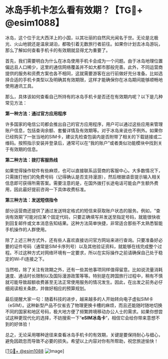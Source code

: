 # 冰岛手机卡怎么看有效期？【TG💪+ @esim1088】

冰岛，这个位于北大西洋上的小国，以其壮丽的自然风光闻名于世。无论是北极光、火山地貌还是温泉湖泊，都吸引着无数旅行者前往。如果你计划去冰岛游玩，那么了解如何查看手机卡的有效期就显得尤为重要了。

首先，我们需要明白为什么在冰岛使用手机卡会成为一个问题。由于冰岛地理位置偏远且人口稀少，这里的通信网络覆盖并不如大都市那般完善。此外，不同运营商提供的服务和资费方案也各不相同，这就需要游客在出行前做好充分准备。比如选择合适的手机卡类型以及明确其有效期限，这样才能确保你在冰岛期间能够顺畅地使用通讯工具。

那么，具体该如何查看自己所持有的冰岛手机卡是否还在有效期内呢？以下是几种常见方法：

**第一种方法：通过官方应用程序**

许多国家的电信公司都会推出自己的官方应用程序，用户可以通过这些应用来管理账户信息，包括查询余额、套餐详情及有效期等。对于冰岛来说也不例外。如果你已经购买了一张当地的SIM卡，建议先检查包装内是否附带了相关的下载链接或二维码。按照指示安装并登录后，通常可以在“我的账户”或者类似功能模块中找到关于有效期的信息。

**第二种方法：拨打客服热线**

如果觉得操作软件有些麻烦，也可以直接联系运营商的客服中心。大多数情况下，只需拨打他们的免费号码（记得确认是否支持漫游），然后根据语音提示输入相关信息即可获得所需答案。需要注意的是，在国外拨打长途电话可能会产生额外费用，因此最好提前咨询一下具体收费标准。

**第三种方法：发送短信指令**

部分运营商还提供了通过发送特定格式的短信来获取账户状态的服务。例如，“查询有效期”可能对应某个固定代码，只要正确填写并发送至指定号码，就能很快收到回复邮件或文本消息告知结果。这种方法简单快捷，非常适合那些不太熟悉智能手机操作的人群使用。

除了上述三种方式外，还有些人喜欢直接访问官方网站来进行查询。只要准备好必要的证件号码（通常是SIM卡序列号）以及其他验证资料，就能够在线完成整个过程。不过这种方式对网络环境有一定要求，所以在实际操作之前请确保自己处于稳定的Wi-Fi连接之下。

当然啦，除了关注有效期之外，还有一些其他事项同样值得留意。比如说流量消耗速度、通话时长限制以及国际漫游政策等等。特别是在跨国旅行过程中，稍有不慎就可能导致超额收费甚至无法正常使用服务的情况发生。因此，在出发之前务必仔细阅读相关条款，并做好相应的预算规划。

最后提醒大家一句：随着科技的进步，越来越多的人开始转向电子虚拟SIM卡（eSIM）。这种新型产品不仅省去了物理更换卡槽的麻烦，而且还能随时随地切换不同的国家和地区号码，极大地方便了频繁跨境移动办公人士的需求。如果你想尝试这种更现代化的选择，不妨搜索一下“**eSIM冰岛卡**”，相信它会给你带来意想不到的好体验！

总之，无论采用哪种途径来查看冰岛手机卡的有效期，关键是要保持耐心与细心，避免因疏忽而导致不必要的损失。希望以上内容对你有所帮助，祝您旅途愉快！

[[TG💪+ @esim1088](https://t.me/s/esim1088) ![Image](https://i.postimg.cc/4NQfJmqS/Snipaste-2025-05-13-00-14-12.png)]